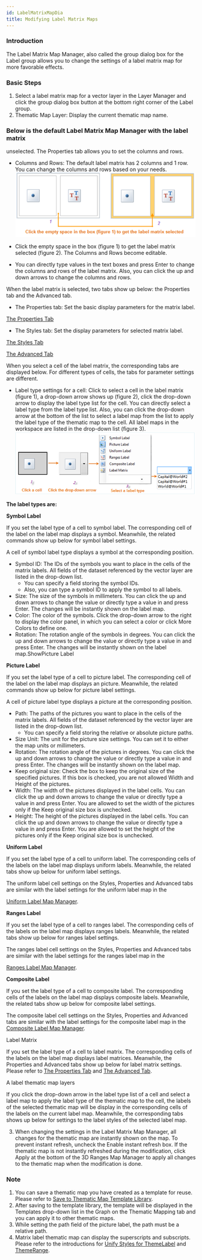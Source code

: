 ```yaml
---
id: LabelMatrixMapDia
title: Modifying Label Matrix Maps
---
```

### Introduction

The Label Matrix Map Manager, also called the group dialog box for the Label
group allows you to change the settings of a label matrix map for more
favorable effects.

### Basic Steps

1. Select a label matrix map for a vector layer in the Layer Manager and click the group dialog box button at the bottom right corner of the Label group.
2. Thematic Map Layer: Display the current thematic map name.

### Below is the default Label Matrix Map Manager with the label matrix
unselected. The Properties tab allows you to set the columns and rows.

  * Columns and Rows: The default label matrix has 2 columns and 1 row. You can change the columns and rows based on your needs.  
  ![](img/MatrixStructure1.png)  

* Click the empty space in the box (figure 1) to get the label matrix selected (figure 2). The Columns and Rows become editable.
* You can directly type values in the text boxes and press Enter to change the columns and rows of the label matrix. Also, you can click the up and down arrows to change the columns and rows.

When the label matrix is selected, two tabs show up below: the Properties tab and the Advanced tab.

* The Properties tab: Set the basic display parameters for the matrix label.

[The Properties Tab](PropertiesDia)

* The Styles tab: Set the display parameters for selected matrix label.

[The Styles Tab](LabelMatrixMapSty)

[The Advanced Tab](AdvancedDia)

When you select a cell of the label matrix, the corresponding tabs are displayed below. For different types of cells, the tabs for parameter settings are different.

* Label type settings for a cell: Click to select a cell in the label matrix (figure 1), a drop-down arrow shows up (figure 2), click the drop-down arrow to display the label type list for the cell. You can directly select a label type from the label type list. Also, you can click the drop-down arrow at the bottom of the list to select a label map from the list to apply the label type of the thematic map to the cell. All label maps in the workspace are listed in the drop-down list (figure 3). 
![](img/MatrixStructure2.png)  
  
**The label types are:**

**Symbol Label**

If you set the label type of a cell to symbol label. The corresponding cell of
the label on the label map displays a symbol. Meanwhile, the related commands
show up below for symbol label settings.

A cell of symbol label type displays a symbol at the corresponding position.

* Symbol ID: The IDs of the symbols you want to place in the cells of the matrix labels. All fields of the dataset referenced by the vector layer are listed in the drop-down list. 
  * You can specify a field storing the symbol IDs.
  * Also, you can type a symbol ID to apply the symbol to all labels.
* Size: The size of the symbols in millimeters. You can click the up and down arrows to change the value or directly type a value in and press Enter. The changes will be instantly shown on the label map.
* Color: The color of the symbols. Click the drop-down arrow to the right to display the color panel, in which you can select a color or click More Colors to define one.
* Rotation: The rotation angle of the symbols in degrees. You can click the up and down arrows to change the value or directly type a value in and press Enter. The changes will be instantly shown on the label map.ShowPicture Label

**Picture Label**

If you set the label type of a cell to picture label. The corresponding cell
of the label on the label map displays an picture. Meanwhile, the related
commands show up below for picture label settings.

A cell of picture label type displays a picture at the corresponding position.

* Path: The paths of the pictures you want to place in the cells of the matrix labels. All fields of the dataset referenced by the vector layer are listed in the drop-down list. 
  * You can specify a field storing the relative or absolute picture paths.
* Size Unit: The unit for the picture size settings. You can set it to either the map units or millimeters.
* Rotation: The rotation angle of the pictures in degrees. You can click the up and down arrows to change the value or directly type a value in and press Enter. The changes will be instantly shown on the label map.
* Keep original size: Check the box to keep the original size of the specified pictures. If this box is checked, you are not allowed Width and Height of the pictures.
* Width: The width of the pictures displayed in the label cells. You can click the up and down arrows to change the value or directly type a value in and press Enter. You are allowed to set the width of the pictures only if the Keep original size box is unchecked.
* Height: The height of the pictures displayed in the label cells. You can click the up and down arrows to change the value or directly type a value in and press Enter. You are allowed to set the height of the pictures only if the Keep original size box is unchecked.

**Uniform Label**

If you set the label type of a cell to uniform label. The corresponding cells
of the labels on the label map displays uniform labels. Meanwhile, the related
tabs show up below for uniform label settings.

The uniform label cell settings on the Styles, Properties and Advanced tabs
are similar with the label settings for the uniform label map in the

[Uniform Label Map Manager](UniformLabelMapDia).

**Ranges Label**

If you set the label type of a cell to ranges label. The corresponding cells
of the labels on the label map displays ranges labels. Meanwhile, the related
tabs show up below for ranges label settings.

The ranges label cell settings on the Styles, Properties and Advanced tabs are
similar with the label settings for the ranges label map in the

[Ranges Label Map Manager](RangesLabelMapDia).

**Composite Label**

If you set the label type of a cell to composite label. The corresponding
cells of the labels on the label map displays composite labels. Meanwhile, the
related tabs show up below for composite label settings.

The composite label cell settings on the Styles, Properties and Advanced tabs
are similar with the label settings for the composite label map in the
[Composite Label Map Manager](MixedLabelMapDia).

Label Matrix

If you set the label type of a cell to label matrix. The corresponding cells
of the labels on the label map displays label matrices. Meanwhile, the
Properties and Advanced tabs show up below for label matrix settings. Please
refer to [The Properties Tab](PropertiesDia) and [The Advanced
Tab](AdvancedDia).

A label thematic map layers

If you click the drop-down arrow in the label type list of a cell and select a
label map to apply the label type of the thematic map to the cell, the labels
of the selected thematic map will be display in the corresponding cells of the
labels on the current label map. Meanwhile, the corresponding tabs shows up
below for settings to the label styles of the selected label map.

3. When changing the settings in the Label Matrix Map Manager, all changes for the thematic map are instantly shown on the map. To prevent instant refresh, uncheck the Enable instant refresh box. If the thematic map is not instantly refreshed during the modification, click Apply at the bottom of the 3D Ranges Map Manager to apply all changes to the thematic map when the modification is done. 

### Note

1. You can save a thematic map you have created as a template for reuse. Please refer to [Save to Thematic Map Template Library](../Methods/DTv2_LoadStyleThemeTempl).
2. After saving to the template library, the template will be displayed in the Templates drop-down list in the Graph on the Thematic Mapping tab and you can apply it to other thematic maps.
3. While setting the path field of the picture label, the path must be a relative path.
4. Matrix label thematic map can display the superscripts and subscripts. Please refer to the introductions for [Unify Styles for ThemeLabel](../LabelMap/PropertiesDia) and [ThemeRange](../LabelMap/PropertiesDia).

